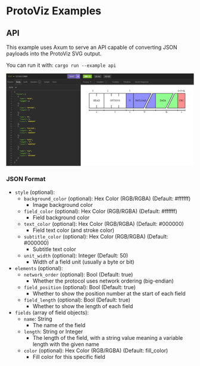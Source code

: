 # ProtoViz Examples

## API
This example uses Axum to serve an API capable of converting JSON payloads into the ProtoViz SVG output.

You can run it with: ```cargo run --example api```

![Request Image](../images/api_example.png)

### JSON Format
- `style` (optional):
    - `background_color` (optional): Hex Color (RGB/RGBA) (Default: #ffffff)
        - Image background color
    - `field_color` (optional): Hex Color (RGB/RGBA) (Default: #ffffff)
        - Field background color
    - `text_color` (optional): Hex Color (RGB/RGBA) (Default: #000000)
        - Field text color (and stroke color)
    - `subtitle_color` (optional): Hex Color (RGB/RGBA) (Default: #000000)
        - Subtitle text color
    - `unit_width` (optional): Integer (Default: 50)
        - Width of a field unit (usually a byte or bit)
- `elements` (optional):
    - `network_order` (optional): Bool (Default: true)
        - Whether the protocol uses network ordering (big-endian)
    - `field_position` (optional): Bool (Default: true)
        - Whether to show the position number at the start of each field
    - `field_length` (optional): Bool (Default: true)
        - Whether to show the length of each field
- `fields` (array of field objects):
    - `name`: String
        - The name of the field
    - `length`: String or Integer
        - The length of the field, with a string value meaning a variable length with the given name
    - `color` (optional): Hex Color (RGB/RGBA) (Default: fill_color)
        - Fill color for this specific field

    
